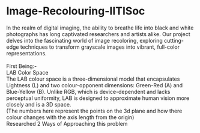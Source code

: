 # Image-Recolouring-IITISoc
In the realm of digital imaging, the ability to breathe life into black and white photographs has long captivated researchers and artists alike. Our project delves into the fascinating world of image recoloring, exploring cutting-edge techniques to transform grayscale images into vibrant, full-color representations.
<br>
<br>
First Being:-
<br>
LAB Color Space
<br>
The LAB colour space is a three-dimensional model that encapsulates Lightness (L) and two colour-opponent dimensions: Green-Red (A) and Blue-Yellow (B). Unlike RGB, which is device-dependent and lacks perceptual uniformity, LAB is designed to approximate human vision more closely and is a 3D space.
<br>
(The numbers here represent the points on the 3d plane and how there colour changes with the axis length from the origin)
<br>
Researched 2 Ways of Approaching this problem
<br>

